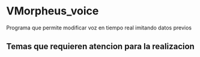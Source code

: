 # VMorpheus_voice
Programa que permite modificar voz en tiempo real imitando datos previos
## Temas que requieren atencion para la realizacion

